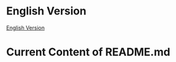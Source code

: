 # English Version

[English Version](README.md)

# Current Content of README.md

<content from README.md here>
